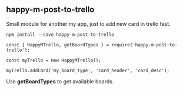## happy-m-post-to-trello

Small module for another my app, just to add new card in trello fast.

``
npm install --save happy-m-post-to-trello
``

``
const { HappyMTrello, getBoardTypes } = require('happy-m-post-to-trello');
``

``
const myTrello = new HappyMTrello();
``

``
myTrello.addCard('my_board_type', 'card_header', 'card_desc');
``

Use __getBoardTypes__ to get available boards.